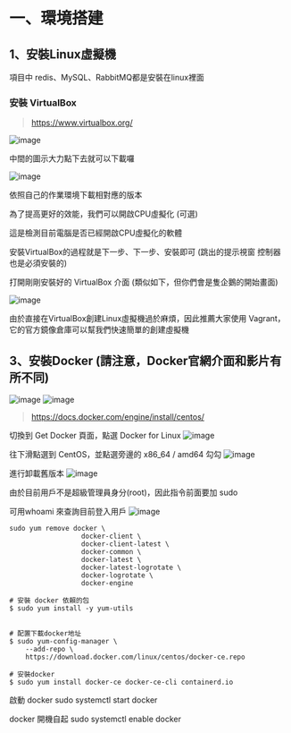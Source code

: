 # 一、環境搭建

## 1、安裝Linux虛擬機

項目中 redis、MySQL、RabbitMQ都是安裝在linux裡面

### 安裝 VirtualBox

> https://www.virtualbox.org/

![image](https://user-images.githubusercontent.com/29915783/88473041-36148500-cf4c-11ea-82c3-7cdf53d77ece.png)

中間的圖示大力點下去就可以下載囉

![image](https://user-images.githubusercontent.com/29915783/88473065-69efaa80-cf4c-11ea-8805-79d6d8325aee.png)

依照自己的作業環境下載相對應的版本

為了提高更好的效能，我們可以開啟CPU虛擬化 (可選)

這是檢測目前電腦是否已經開啟CPU虛擬化的軟體

安裝VirtualBox的過程就是下一步、下一步、安裝即可 (跳出的提示視窗 控制器 也是必須安裝的)

打開剛剛安裝好的 VirtualBox 介面 (類似如下，但你們會是隻企鵝的開始畫面)

![image](https://user-images.githubusercontent.com/29915783/88473140-1df13580-cf4d-11ea-9fcb-89995a328d77.png)

由於直接在VirtualBox創建Linux虛擬機過於麻煩，因此推薦大家使用 Vagrant，它的官方鏡像倉庫可以幫我們快速簡單的創建虛擬機





## 3、安裝Docker (請注意，Docker官網介面和影片有所不同)

![image](https://user-images.githubusercontent.com/29915783/88473306-d1a6f500-cf4e-11ea-993e-58e8df15b54c.png)
![image](https://user-images.githubusercontent.com/29915783/88473408-ab358980-cf4f-11ea-9fd0-c8a265c652c8.png)

> https://docs.docker.com/engine/install/centos/

切換到 Get Docker 頁面，點選 Docker for Linux
![image](https://user-images.githubusercontent.com/29915783/88473442-06677c00-cf50-11ea-9afc-7fc928192f79.png)

往下滑點選到 CentOS，並點選旁邊的 x86_64 / amd64 勾勾
![image](https://user-images.githubusercontent.com/29915783/88473468-62320500-cf50-11ea-9ca0-663c938925b0.png)

進行卸載舊版本
![image](https://user-images.githubusercontent.com/29915783/88473503-c0f77e80-cf50-11ea-9e74-e46abca7c748.png)

由於目前用戶不是超級管理員身分(root)，因此指令前面要加 sudo

可用whoami 來查詢目前登入用戶
![image](https://user-images.githubusercontent.com/29915783/88473547-29466000-cf51-11ea-9e03-23154b03e76e.png)

```linux
sudo yum remove docker \
                  docker-client \
                  docker-client-latest \
                  docker-common \
                  docker-latest \
                  docker-latest-logrotate \
                  docker-logrotate \
                  docker-engine
```



``` linux
# 安裝 docker 依賴的包
$ sudo yum install -y yum-utils


# 配置下載docker地址
$ sudo yum-config-manager \
    --add-repo \
    https://download.docker.com/linux/centos/docker-ce.repo

# 安裝docker
$ sudo yum install docker-ce docker-ce-cli containerd.io
```

啟動 docker
sudo systemctl start docker

docker 開機自起
sudo systemctl enable docker


